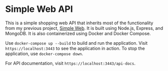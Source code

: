 # Simple Web API
 
This is a simple shopping web API that inherits most of the functionality from my previous project, [Simple Web](https://github.com/lUcgryy/Simple-Web). It is built using Node.js, Express, and MongoDB. It is also containerized using Docker and Docker Compose.

Use `docker-compose up --build` to build and run the application. Visit `https://localhost:3443` to see the application in action.
To stop the application, use `docker-compose down`.

For API documentation, visit `https://localhost:3443/api-docs`.